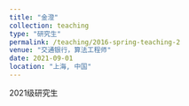```yaml
---
title: "金澄"
collection: teaching
type: "研究生"
permalink: /teaching/2016-spring-teaching-2
venue: "交通银行，算法工程师"
date: 2021-09-01
location: "上海, 中国"
---
```

2021级研究生
